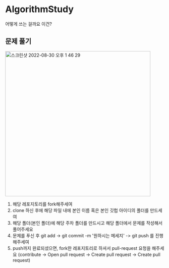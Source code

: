 
# AlgorithmStudy
어떻게 쓰는 걸까요 이건?

## 문제 풀기 
<img width="460" alt="스크린샷 2022-08-30 오후 1 46 29" src="https://user-images.githubusercontent.com/104412610/187351316-217aaf8c-cb58-4b68-94f5-88d4865d2963.png">

1. 해당 레포지토리를 fork해주세여
2. clone 하신 후에 해당 파일 내에 본인 이름 혹은 본인 깃헙 아이디의 폴더를 만드세여
3. 해당 폴더(본인 폴더)에 해당 주차 폴더를 만드시고 해당 폴더에서 문제를 작성해서 풀어주세요
4. 문제를 푸신 후 git add  -> git commit -m '원하시는 메세지' -> git push 를 진행해주세여
5. push까지 완료되셨으면, fork한 레포지토리로 하셔서 pull-request 요청을 해주세요
(contribute -> Open pull request -> Create pull request -> Create pull request)
